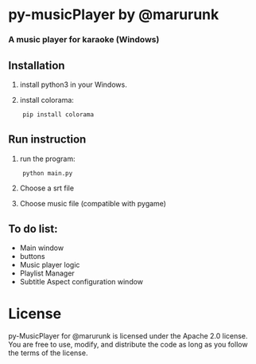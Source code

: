 # py-musicPlayer by @marurunk

### A music player for karaoke (Windows)

## Installation
1. install python3 in your Windows.

2. install colorama:

```python 
    pip install colorama
```
## Run instruction

1. run the program:

```python
    python main.py
```

2. Choose a srt file

3. Choose music file (compatible with pygame)

## To do list:

- Main window
- buttons
- Music player logic
- Playlist Manager
- Subtitle Aspect configuration window

# License

py-MusicPlayer for @marurunk is licensed under the Apache 2.0 license. You are free to use, modify, and distribute the code as long as you follow the terms of the license.